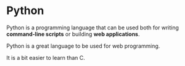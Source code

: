 # Python



Python is a programming language that can be used both for writing **command-line scripts** or building **web applications**.

Python is a great language to be used for web programming.
It is a bit easier to learn than C.